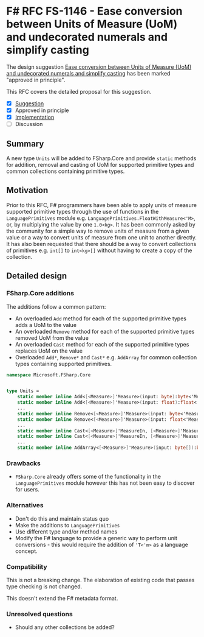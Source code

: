 # F# RFC FS-1146 - Ease conversion between Units of Measure (UoM) and undecorated numerals and simplify casting

The design suggestion [Ease conversion between Units of Measure (UoM) and undecorated numerals and simplify casting](https://github.com/fsharp/fslang-suggestions/issues/892) has been marked "approved in principle".

This RFC covers the detailed proposal for this suggestion.

- [x] [Suggestion](https://github.com/fsharp/fslang-suggestions/issues/892)
- [x] Approved in principle
- [x] [Implementation](https://github.com/dotnet/fsharp/pull/17518)
- [ ] Discussion

## Summary

A new type `Units` will be added to FSharp.Core and provide `static` methods for addition, removal and casting of UoM for supported primitive types and common collections containing primitive types.

## Motivation

Prior to this RFC, F# programmers have been able to apply units of measure supported primitive types through the use of functions in the `LanguagePrimitives` module e.g. `LanguagePrimitives.FloatWithMeasure<'M>`, or, by multiplying the value by one `1.0<kg>`. It has been commonly asked by the community for a simple way to remove units of measure from a given value or a way to convert units of measure from one unit to another directly. It has also been requested that there should be a way to convert collections of primitives e.g. `int[]` to `int<kg>[]` without having to create a copy of the collection.

## Detailed design

### FSharp.Core additions

The additions follow a common pattern:

- An overloaded `Add` method for each of the supported primitive types adds a UoM to the value
- An overloaded `Remove` method for each of the supported primitive types removed UoM from the value
- An overloaded `Cast` method for each of the supported primitive types replaces UoM on the value
- Overloaded `Add*`, `Remove*` and `Cast*` e.g. `AddArray` for common collection types containing supported primitives.

```fsharp
namespace Microsoft.FSharp.Core


type Units =
    static member inline Add<[<Measure>]'Measure>(input: byte):byte<'Measure> = retype input
    static member inline Add<[<Measure>]'Measure>(input: float):float<'Measure> = retype input
    ...
    static member inline Remove<[<Measure>]'Measure>(input: byte<'Measure>):byte = retype input
    static member inline Remove<[<Measure>]'Measure>(input: float<'Measure>):float = retype input
    ...
    static member inline Cast<[<Measure>]'MeasureIn, [<Measure>]'MeasureOut>(input: byte<'MeasureIn>):byte<'MeasureOut> = retype input
    static member inline Cast<[<Measure>]'MeasureIn, [<Measure>]'MeasureOut>(input: float<'MeasureIn>):float<'MeasureOut> = retype input
    ...
    static member inline AddArray<[<Measure>]'Measure>(input: byte[]):byte<'Measure>[] = retype input
```

### Drawbacks

- `FSharp.Core` already offers some of the functionality in the `LanguagePrimitives` module however this has not been easy to discover for users.

### Alternatives

- Don't do this and maintain status quo
- Make the additions to `LanguagePrimitives`
- Use different type and/or method names
- Modify the F# language to provide a generic way to perform unit conversions - this would require the addition of `'T<'m>` as a language concept.

### Compatibility

This is not a breaking change. The elaboration of existing code that passes type checking is not changed.

This doesn't extend the F# metadata format.

### Unresolved questions

- Should any other collections be added?
